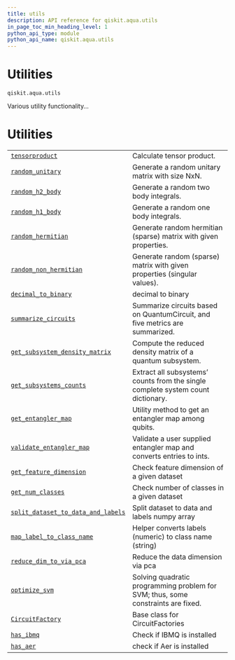 ```yaml
---
title: utils
description: API reference for qiskit.aqua.utils
in_page_toc_min_heading_level: 1
python_api_type: module
python_api_name: qiskit.aqua.utils
---
```


<span id="module-qiskit.aqua.utils" />

<span id="qiskit-aqua-utils" />

# Utilities

<span id="module-qiskit.aqua.utils" />

`qiskit.aqua.utils`

Various utility functionality…

# Utilities

|                                                                                                                                               |                                                                                  |
| --------------------------------------------------------------------------------------------------------------------------------------------- | -------------------------------------------------------------------------------- |
| [`tensorproduct`](qiskit.aqua.utils.tensorproduct "qiskit.aqua.utils.tensorproduct")                                                          | Calculate tensor product.                                                        |
| [`random_unitary`](qiskit.aqua.utils.random_unitary "qiskit.aqua.utils.random_unitary")                                                       | Generate a random unitary matrix with size NxN.                                  |
| [`random_h2_body`](qiskit.aqua.utils.random_h2_body "qiskit.aqua.utils.random_h2_body")                                                       | Generate a random two body integrals.                                            |
| [`random_h1_body`](qiskit.aqua.utils.random_h1_body "qiskit.aqua.utils.random_h1_body")                                                       | Generate a random one body integrals.                                            |
| [`random_hermitian`](qiskit.aqua.utils.random_hermitian "qiskit.aqua.utils.random_hermitian")                                                 | Generate random hermitian (sparse) matrix with given properties.                 |
| [`random_non_hermitian`](qiskit.aqua.utils.random_non_hermitian "qiskit.aqua.utils.random_non_hermitian")                                     | Generate random (sparse) matrix with given properties (singular values).         |
| [`decimal_to_binary`](qiskit.aqua.utils.decimal_to_binary "qiskit.aqua.utils.decimal_to_binary")                                              | decimal to binary                                                                |
| [`summarize_circuits`](qiskit.aqua.utils.summarize_circuits "qiskit.aqua.utils.summarize_circuits")                                           | Summarize circuits based on QuantumCircuit, and five metrics are summarized.     |
| [`get_subsystem_density_matrix`](qiskit.aqua.utils.get_subsystem_density_matrix "qiskit.aqua.utils.get_subsystem_density_matrix")             | Compute the reduced density matrix of a quantum subsystem.                       |
| [`get_subsystems_counts`](qiskit.aqua.utils.get_subsystems_counts "qiskit.aqua.utils.get_subsystems_counts")                                  | Extract all subsystems’ counts from the single complete system count dictionary. |
| [`get_entangler_map`](qiskit.aqua.utils.get_entangler_map "qiskit.aqua.utils.get_entangler_map")                                              | Utility method to get an entangler map among qubits.                             |
| [`validate_entangler_map`](qiskit.aqua.utils.validate_entangler_map "qiskit.aqua.utils.validate_entangler_map")                               | Validate a user supplied entangler map and converts entries to ints.             |
| [`get_feature_dimension`](qiskit.aqua.utils.get_feature_dimension "qiskit.aqua.utils.get_feature_dimension")                                  | Check feature dimension of a given dataset                                       |
| [`get_num_classes`](qiskit.aqua.utils.get_num_classes "qiskit.aqua.utils.get_num_classes")                                                    | Check number of classes in a given dataset                                       |
| [`split_dataset_to_data_and_labels`](qiskit.aqua.utils.split_dataset_to_data_and_labels "qiskit.aqua.utils.split_dataset_to_data_and_labels") | Split dataset to data and labels numpy array                                     |
| [`map_label_to_class_name`](qiskit.aqua.utils.map_label_to_class_name "qiskit.aqua.utils.map_label_to_class_name")                            | Helper converts labels (numeric) to class name (string)                          |
| [`reduce_dim_to_via_pca`](qiskit.aqua.utils.reduce_dim_to_via_pca "qiskit.aqua.utils.reduce_dim_to_via_pca")                                  | Reduce the data dimension via pca                                                |
| [`optimize_svm`](qiskit.aqua.utils.optimize_svm "qiskit.aqua.utils.optimize_svm")                                                             | Solving quadratic programming problem for SVM; thus, some constraints are fixed. |
| [`CircuitFactory`](qiskit.aqua.utils.CircuitFactory "qiskit.aqua.utils.CircuitFactory")                                                       | Base class for CircuitFactories                                                  |
| [`has_ibmq`](qiskit.aqua.utils.has_ibmq "qiskit.aqua.utils.has_ibmq")                                                                         | Check if IBMQ is installed                                                       |
| [`has_aer`](qiskit.aqua.utils.has_aer "qiskit.aqua.utils.has_aer")                                                                            | check if Aer is installed                                                        |

